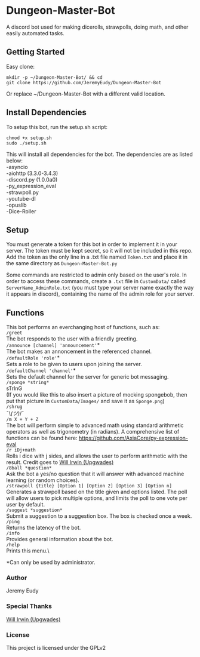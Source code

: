 # Dungeon-Master-Bot
A discord bot used for making dicerolls, strawpolls, doing math, and other easily automated tasks.

## Getting Started
Easy clone:
```
mkdir -p ~/Dungeon-Master-Bot/ && cd
git clone https://github.com/JeremyEudy/Dungeon-Master-Bot
```
Or replace ~/Dungeon-Master-Bot with a different valid location.

## Install Dependencies
To setup this bot, run the setup.sh script:
```
chmod +x setup.sh
sudo ./setup.sh
```
This will install all dependencies for the bot. The dependencies are as listed below:\
-asyncio\
-aiohttp (3.3.0-3.4.3)\
-discord.py (1.0.0a0)\
-py_expression_eval\
-strawpoll.py\
-youtube-dl\
-opuslib\
-Dice-Roller

## Setup
You must generate a token for this bot in order to implement it in your server. The token must be kept secret, so it will not be included in this repo. Add the token as the only line in a .txt file named ```Token.txt``` and place it in the same directory as ```Dungeon-Master-Bot.py```

Some commands are restricted to admin only based on the user's role. In order to access these commands, create a `.txt` file in `CustomData/` called `ServerName_AdminRole.txt` (you must type your server name exactly the way it appears in discord), containing the name of the admin role for your server.

## Functions
This bot performs an everchanging host of functions, such as:\
```/greet```\
The bot responds to the user with a friendly greeting.\
```/announce [channel] 'announcement'```\*\
The bot makes an annoncement in the referenced channel.\
```/defaultRole 'role'```\*\
Sets a role to be given to users upon joining the server.\
```/defaultChannel 'channel'```\*\
Sets the default channel for the server for generic bot messaging.\
```/sponge *string*```\
sTrInG\
(If you would like this to also insert a picture of mocking spongebob, then put that picture in `CustomData/Images/` and save it as `Sponge.png`)\
```/shrug```\
¯\\_(ツ)_/¯\
```/m X + Y + Z```\
The bot will perform simple to advanced math using standard arithmetic operators as well as trigonometry (in radians). A comprehensive list of functions can be found here: https://github.com/AxiaCore/py-expression-eval \
```/r iDj+math```\
Rolls i dice with j sides, and allows the user to perform arithmetic with the result. Credit goes to [Will Irwin (Upgwades)](https://github.com/Upgwades "Will's Github")\
```/8ball *question*```\
Ask the bot a yes/no question that it will answer with advanced machine learning (or random choices).\
```/strawpoll {title} [Option 1] [Option 2] [Option 3] [Option n]```\
Generates a strawpoll based on the title given and options listed. The poll will allow users to pick multiple options, and limits the poll to one vote per user by default.\
```/suggest *suggestion*```\
Submit a suggestion to a suggestion box. The box is checked once a week.\
```/ping```\
Returns the latency of the bot.\
```/info```\
Provides general information about the bot.\
```/help```\
Prints this menu.\

\*Can only be used by administrator.
### Author
Jeremy Eudy

### Special Thanks
[Will Irwin (Upgwades)](https://github.com/Upgwades "Will's Github")

### License
This project is licensed under the GPLv2
